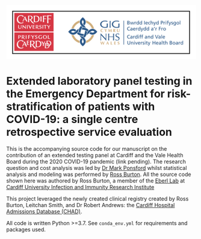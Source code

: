 ![](header.svg)

Extended laboratory panel testing in the Emergency Department for risk-stratification of patients with COVID-19: a single centre retrospective service evaluation
==================================================================================================

This is the accompanying source code for our manuscript on the contribution of an extended testing panel at Cardiff and the Vale Health Board during the 2020 COVID-19 pandemic (link pending). The research question and cost analysis was led by [Dr Mark Ponsford](https://www.cardiff.ac.uk/people/view/1245689-Ponsford-Mark) whilst statistical analysis and modeling was performed by [Ross Burton](https://www.linkedin.com/in/burtonbiomedical/?originalSubdomain=uk). All the source code shown here was authored by Ross Burton, a member of the [Eberl Lab](https://www.cardiff.ac.uk/people/view/78691-eberl-matthias) at [Cardiff University Infection and Immunity Research Institute](https://www.cardiff.ac.uk/medicine/research/divisions/infection-and-immunity)

This project leveraged the newly created clinical registry created by Ross Burton, Leitchan Smith, and Dr Robert Andrews: the [Cardiff Hospital Admissions Database (CHAD)](https://github.com/burtonrj/CHAD).

All code is written Python >=3.7. See `conda_env.yml` for requirements and packages used.
